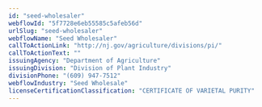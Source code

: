 ```yaml
---
id: "seed-wholesaler"
webflowId: "5f7728e6eb55585c5afeb56d"
urlSlug: "seed-wholesaler"
webflowName: "Seed Wholesaler"
callToActionLink: "http://nj.gov/agriculture/divisions/pi/"
callToActionText: ""
issuingAgency: "Department of Agriculture"
issuingDivision: "Division of Plant Industry"
divisionPhone: "(609) 947-7512"
webflowIndustry: "Seed Wholesale"
licenseCertificationClassification: "CERTIFICATE OF VARIETAL PURITY"
---
```

